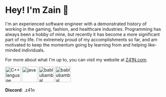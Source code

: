 # Hey! I'm Zain 👋

I'm an experienced software engineer with a demonstrated history of working in the gaming, fashion, and healthcare industries. Programming has always been a hobby of mine, but recently it has become a more significant part of my life. I'm extremely proud of my accomplishments so far, and am motivated to keep the momentum going by learning from and helping like-minded individuals.

For more about what I'm up to, you can visit my website at [Z41N.com](https://www.z41n.com). 

<p align='left'>
<img src="https://raw.githubusercontent.com/bablubambal/All_logo_and_pictures/1ac69ce5fbc389725f16f989fa53c62d6e1b4883/programming%20languages/c%2B%2B.svg" alt="C++ language" height="50" width="50" /> 
<img src="https://raw.githubusercontent.com/bablubambal/All_logo_and_pictures/1ac69ce5fbc389725f16f989fa53c62d6e1b4883/programming%20languages/java.svg" alt="java" height="50" width="50" /> 
<img src="https://raw.githubusercontent.com/bablubambal/All_logo_and_pictures/1ac69ce5fbc389725f16f989fa53c62d6e1b4883/programming%20languages/javascript.svg" alt="bablubambal" height="50" width="50" /> 
<img src="https://raw.githubusercontent.com/bablubambal/All_logo_and_pictures/1ac69ce5fbc389725f16f989fa53c62d6e1b4883/programming%20languages/typescript.svg" alt="bablubambal" height="50" width="50" /> 


**Discord**: .z41n
